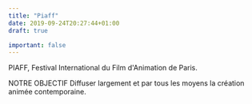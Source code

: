 ```yaml
---
title: "Piaff"
date: 2019-09-24T20:27:44+01:00
draft: true

important: false
---
```

PIAFF, Festival International du Film d'Animation de Paris.

NOTRE OBJECTIF
Diffuser largement et par tous les moyens la création animée contemporaine.
